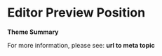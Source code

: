 # Editor Preview Position

**Theme Summary**

For more information, please see: **url to meta topic**
